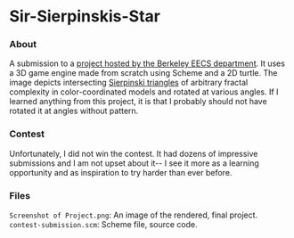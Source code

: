 # Sir-Sierpinskis-Star
### About
A submission to a [project hosted by the Berkeley EECS department](https://inst.eecs.berkeley.edu/~cs61a/fa22/proj/scheme_gallery/). It uses a 3D game engine made from scratch using Scheme and a 2D turtle. The image depicts intersecting [Sierpinski triangles](https://en.wikipedia.org/wiki/Sierpi%C5%84ski_triangle) of arbitrary fractal complexity in color-coordinated models and rotated at various angles. If I learned anything from this project, it is that I probably should not have rotated it at angles without pattern. 

### Contest
Unfortunately, I did not win the contest. It had dozens of impressive submissions and I am not upset about it-- I see it more as a learning opportunity and as inspiration to try harder than ever before.

### Files
`Screenshot of Project.png`: An image of the rendered, final project.
`contest-submission.scm`: Scheme file, source code.
